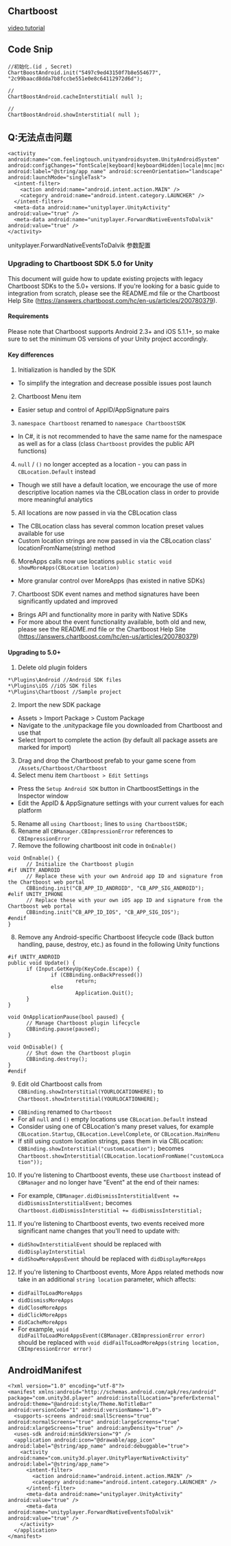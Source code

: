 ## Chartboost

[video  tutorial](https://www.youtube.com/watch?v=TxMTyC1o1nc)

## Code Snip

	//初始化.(id , Secret)
	ChartBoostAndroid.init("5497c9ed43150f7b8e554677", "2c99baacd8dda7b8fccbe551e0e8c64112972d6d");
	
	//
	ChartBoostAndroid.cacheInterstitial( null );
	
	//
	ChartBoostAndroid.showInterstitial( null );
	
	
## Q:无法点击问题


	<activity android:name="com.feelingtouch.unityandroidsystem.UnityAndroidSystem" android:configChanges="fontScale|keyboard|keyboardHidden|locale|mnc|mcc|navigation|orientation|screenLayout|screenSize|smallestScreenSize|uiMode|touchscreen" android:label="@string/app_name" android:screenOrientation="landscape" android:launchMode="singleTask">
      <intent-filter>
        <action android:name="android.intent.action.MAIN" />
        <category android:name="android.intent.category.LAUNCHER" />
      </intent-filter>
      <meta-data android:name="unityplayer.UnityActivity" android:value="true" />
      <meta-data android:name="unityplayer.ForwardNativeEventsToDalvik" android:value="true" />
    </activity>
    
unityplayer.ForwardNativeEventsToDalvik 参数配置
	

### Upgrading to Chartboost SDK 5.0 for Unity

This document will guide how to update existing projects with legacy Chartboost SDKs to the 5.0+ versions. If you're looking for a basic guide to integration from scratch, please see the README.md file or the Chartboost Help Site (https://answers.chartboost.com/hc/en-us/articles/200780379).


#### Requirements

Please note that Chartboost supports Android 2.3+ and iOS 5.1.1+, so make sure to set the minimum OS versions of your Unity project accordingly.


#### Key differences

1. Initialization is handled by the SDK
 - To simplify the integration and decrease possible issues post launch

2. Chartboost Menu item
 - Easier setup and control of AppID/AppSignature pairs

3. `namespace Chartboost` renamed to `namespace ChartboostSDK`
 - In C#, it is not recommended to have the same name for the namespace as well as for a class (class `Chartboost` provides the public API functions)

4. `null` / `()` no longer accepted as a location - you can pass in `CBLocation.Default` instead
 - Though we still have a default location, we encourage the use of more descriptive location names via the CBLocation class in order to provide more meaningful analytics

5. All locations are now passed in via the CBLocation class
 - The CBLocation class has several common location preset values available for use
 - Custom location strings are now passed in via the CBLocation class' locationFromName(string) method

6. MoreApps calls now use locations `public static void showMoreApps(CBLocation location)`
 - More granular control over MoreApps (has existed in native SDKs)

7. Chartboost SDK event names and method signatures have been significantly updated and improved
 - Brings API and functionality more in parity with Native SDKs
 - For more about the event functionality available, both old and new, please see the README.md file or the Chartboost Help Site (https://answers.chartboost.com/hc/en-us/articles/200780379)

#### Upgrading to 5.0+

 1. Delete old plugin folders

  ```
  *\Plugins\Android //Android SDK files
  *\Plugins\iOS //iOS SDK files
  *\Plugins\Chartboost //Sample project
  ```
 2. Import the new SDK package
  * Assets > Import Package > Custom Package
  * Navigate to the .unitypackage file you downloaded from Chartboost and use that
  * Select Import to complete the action (by default all package assets are marked for import)
 3. Drag and drop the Chartboost prefab to your game scene from `/Assets/Chartboost/Chartboost`
 4. Select menu item `Chartboost > Edit Settings`
  * Press the `Setup Android SDK` button in ChartboostSettings in the Inspector window
  * Edit the AppID & AppSignature settings with your current values for each platform
 5. Rename all `using Chartboost;` lines to `using ChartboostSDK;`
 6. Rename all `CBManager.CBImpressionError` references to `CBImpressionError`
 7. Remove the following chartboost init code in `OnEnable()`

  ```
  void OnEnable() {
        // Initialize the Chartboost plugin
  #if UNITY_ANDROID
        // Replace these with your own Android app ID and signature from the Chartboost web portal
        CBBinding.init("CB_APP_ID_ANDROID", "CB_APP_SIG_ANDROID");
  #elif UNITY_IPHONE
        // Replace these with your own iOS app ID and signature from the Chartboost web portal
        CBBinding.init("CB_APP_ID_IOS", "CB_APP_SIG_IOS");
  #endif
  }
  ```
 8. Remove any Android-specific Chartboost lifecycle code (Back button handling, pause, destroy, etc.) as found in the following Unity functions

  ```
  #if UNITY_ANDROID
  public void Update() {
        if (Input.GetKeyUp(KeyCode.Escape)) {
                if (CBBinding.onBackPressed())
                        return;
                else
                        Application.Quit();
        }
  }
  
  void OnApplicationPause(bool paused) {
        // Manage Chartboost plugin lifecycle
        CBBinding.pause(paused);
  }

  void OnDisable() {
        // Shut down the Chartboost plugin
        CBBinding.destroy();
  }
  #endif
  ```
       
 9. Edit old Chartboost calls from `CBBinding.showInterstitial(YOURLOCATIONHERE);` to `Chartboost.showInterstitial(YOURLOCATIONHERE);`
  * `CBBinding` renamed to `Chartboost`
  * For all `null` and `()` empty locations use `CBLocation.Default` instead
  * Consider using one of CBLocation's many preset values, for example `CBLocation.Startup`, `CBLocation.LevelComplete`, or `CBLocation.MainMenu`
  * If still using custom location strings, pass them in via CBLocation: `CBBinding.showInterstitial("customLocation");` becomes `Chartboost.showInterstitial(CBLocation.locationFromName("customLocation"));`
 10. If you're listening to Chartboost events, these use `Chartboost` instead of `CBManager` and no longer have "Event" at the end of their names:
  * For example, `CBManager.didDismissInterstitialEvent += didDismissInterstitialEvent;` becomes `Chartboost.didDismissInterstitial += didDismissInterstitial;`
 11. If you're listening to Chartboost events, two events received more significant name changes that you'll need to update with:
  * `didShowInterstitialEvent` should be replaced with `didDisplayInterstitial`
  * `didShowMoreAppsEvent` should be replaced with `didDisplayMoreApps`
 12. If you're listening to Chartboost events, More Apps related methods now take in an additional `string location` parameter, which affects:
  * `didFailToLoadMoreApps`
  * `didDismissMoreApps`
  * `didCloseMoreApps`
  * `didClickMoreApps`
  * `didCacheMoreApps`
  * For example, `void didFailToLoadMoreAppsEvent(CBManager.CBImpressionError error)` should be replaced with `void didFailToLoadMoreApps(string location, CBImpressionError error)`


## AndroidManifest

	<?xml version="1.0" encoding="utf-8"?>
    <manifest xmlns:android="http://schemas.android.com/apk/res/android" package="com.unity3d.player" android:installLocation="preferExternal" android:theme="@android:style/Theme.NoTitleBar" android:versionCode="1" android:versionName="1.0">
      <supports-screens android:smallScreens="true" android:normalScreens="true" android:largeScreens="true" android:xlargeScreens="true" android:anyDensity="true" />
      <uses-sdk android:minSdkVersion="9" />
      <application android:icon="@drawable/app_icon" android:label="@string/app_name" android:debuggable="true">
        <activity android:name="com.unity3d.player.UnityPlayerNativeActivity" android:label="@string/app_name">
          <intent-filter>
            <action android:name="android.intent.action.MAIN" />
            <category android:name="android.intent.category.LAUNCHER" />
          </intent-filter>
          <meta-data android:name="unityplayer.UnityActivity" android:value="true" />
          <meta-data android:name="unityplayer.ForwardNativeEventsToDalvik" android:value="true" />
        </activity>
      </application>
    </manifest>